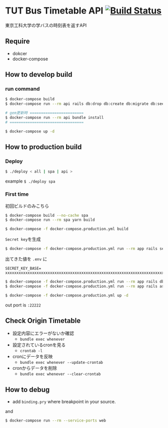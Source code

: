 # TUT Bus Timetable API [![Build Status](https://travis-ci.org/sskmy1024y/TUTBusTimetableAPI.svg?branch=develop)](https://travis-ci.org/sskmy1024y/TUTBusTimetableAPI)

東京工科大学の学バスの時刻表を返すAPI

## Require

* dokcer
* docker-compose

## How to develop build

### run command

```bash
$ docker-compose build
$ docker-compose run --rm api rails db:drop db:create db:migrate db:seed

# gem更新時 ========================
$ docker-compose run --rm api bundle install
# =================================

$ docker-compose up -d
```

## How to production build

### Deploy

```bash
$ ./deploy < all | spa | api >
```

example `$ ./deploy spa`

### First time

初回ビルドのみこちら

```bash
$ docker-compose build --no-cache spa
$ docker-compose run --rm spa yarn build

$ docker-compose -f docker-compose.production.yml build
```

`Secret key`を生成

```bash
$ docker-compose -f docker-compose.production.yml run --rm app rails secret
```

出てきた値を `.env` に

```enviroment
SECRET_KEY_BASE= xxxxxxxxxxxxxxxxxxxxxxxxxxxxxxxxxxxxxxxxxxxxxxxxxxxxxxxxxxxxxxxxxxxxxxxxxxxxxxxxxxxxxxxxxxxxxxxxxxxxxxxxxxxxxxxxxxxxxxxxxxxxxxxx
```

```bash
$ docker-compose -f docker-compose.production.yml run --rm app rails db:drop db:create db:seed db:migrate RAILS_ENV=production
$ docker-compose -f docker-compose.production.yml run --rm app rails assets:precompile RAILS_ENV=production

$ docker-compose -f docker-compose.production.yml up -d
```

out port is `:22222`

## Check Origin Timetable

* 設定内容にエラーがないか確認
  * `bundle exec whenever`
* 設定されているcronを見る
  * `crontab -l`
* cronにデータを反映
  * `bundle exec whenever --update-crontab`
* cronからデータを削除
  * `bundle exec whenever --clear-crontab`

## How to debug

* add `binding.pry` where breakpoint in your source.

and 

```bash
$ docker-compose run --rm --service-ports web
```
